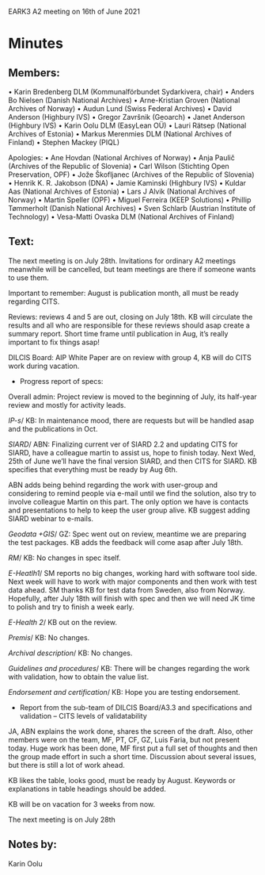 EARK3 A2 meeting on 16th of June 2021

# Minutes

## Members:

• Karin Bredenberg DLM (Kommunalförbundet Sydarkivera, chair)
• Anders Bo Nielsen (Danish National Archives)
• Arne-Kristian Groven (National Archives of Norway) 
• Audun Lund (Swiss Federal Archives)
• David Anderson (Highbury IVS)
• Gregor Završnik (Geoarch)
• Janet Anderson (Highbury IVS)
• Karin Oolu DLM (EasyLean OÜ)
• Lauri Rätsep (National Archives of Estonia)
• Markus Merenmies DLM (National Archives of Finland)
• Stephen Mackey (PIQL)

Apologies: 
• Ane Hovdan (National Archives of Norway)
• Anja Paulič (Archives of the Republic of Slovenia) 
• Carl Wilson (Stichting Open Preservation, OPF)
• Jože Škofljanec (Archives of the Republic of Slovenia)
• Henrik K. R. Jakobson (DNA)
• Jamie Kaminski (Highbury IVS)
• Kuldar Aas (National Archives of Estonia)
• Lars J Alvik (National Archives of Norway)
• Martin Speller (OPF) 
• Miguel Ferreira (KEEP Solutions)
• Phillip Tømmerholt (Danish National Archives)
• Sven Schlarb (Austrian Institute of Technology)
• Vesa-Matti Ovaska DLM (National Archives of Finland)



## Text: 

The next meeting is on July 28th. Invitations for ordinary A2 meetings meanwhile will be cancelled, but team meetings are there if someone wants to use them. 

Important to remember: August is publication month, all must be ready regarding CITS. 

Reviews: reviews 4 and 5 are out, closing on July 18th. KB will circulate the results and all who are responsible for these reviews should asap create a summary report. Short time frame until publication in Aug, it’s really important to fix things asap!

DILCIS Board: AIP White Paper are on review with group 4, KB will do CITS work during vacation.  


- Progress report of specs:

Overall admin: Project review is moved to the beginning of July, its half-year review and mostly for activity leads. 

*IP-s*/ KB: In maintenance mood, there are requests but will be handled asap and the publications in Oct.   
                                                                                                                
*SIARD*/ ABN: Finalizing current ver of SIARD 2.2 and updating CITS for SIARD, have a colleague martin to assist us, hope to finish today. Next Wed, 25th of June we’ll have the final version SIARD, and then CITS for SIARD. KB specifies that everything must be ready by Aug 6th.

ABN adds being behind regarding the work with user-group and considering to remind people via e-mail until we find the solution, also try to involve colleague Martin on this part. The only option we have is contacts and presentations to help to keep the user group alive. KB suggest adding SIARD webinar to e-mails. 

*Geodata +GIS*/ GZ: Spec went out on review, meantime we are preparing the test packages. KB adds the feedback will come asap after July 18th. 

*RM*/ KB: No changes in spec itself. 

*E-Heatlh1*/ SM reports no big changes, working hard with software tool side. Next week will have to work with major components and then work with test data ahead. SM thanks KB for test data from Sweden, also from Norway.  Hopefully, after July 18th will finish with spec and then we will need JK time to polish and try to finish a week early. 

*E-Health 2*/ KB out on the review.   

*Premis*/ KB: No changes. 

*Archival description*/ KB: No changes.

*Guidelines and procedures*/ KB: There will be changes regarding the work with validation, how to obtain the value list. 
                                                                                                                          
*Endorsement and certification*/ KB: Hope you are testing endorsement.

- Report from the sub-team of DILCIS Board/A3.3 and specifications and validation – CITS levels of validatability

JA, ABN explains the work done, shares the screen of the draft. Also, other members were on the team, MF, PT, CF, GZ, Luis Faria, but not present today. 
Huge work has been done, MF first put a full set of thoughts and then the group made effort in such a short time. Discussion about several issues, but there is still a lot of work ahead. 

KB likes the table, looks good, must be ready by August. Keywords or explanations in table headings should be added.

KB will be on vacation for 3 weeks from now. 

The next meeting is on July 28th 

## Notes by: 

Karin Oolu
